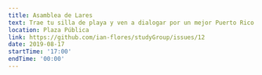 ```yaml
---
title: Asamblea de Lares
text: Trae tu silla de playa y ven a dialogar por un mejor Puerto Rico.
location: Plaza Pública
link: https://github.com/ian-flores/studyGroup/issues/12
date: 2019-08-17
startTime: '17:00'
endTime: '00:00'
---
```

